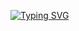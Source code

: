 [![Typing SVG](https://readme-typing-svg.demolab.com?font=Pacifico&duration=3000&pause=1000&center=true&width=435&lines=Welcome+to+my+homepage.;----Dboy----)](https://git.io/typing-svg)

